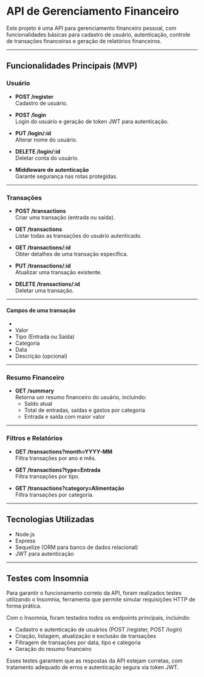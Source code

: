 # API de Gerenciamento Financeiro

Este projeto é uma API para gerenciamento financeiro pessoal, com funcionalidades básicas para cadastro de usuário, autenticação, controle de transações financeiras e geração de relatórios financeiros.

---

## Funcionalidades Principais (MVP)

### Usuário

- **POST /register**  
  Cadastro de usuário.

- **POST /login**  
  Login do usuário e geração de token JWT para autenticação.

- **PUT /login/:id**  
  Alterar nome do usuário.

- **DELETE /login/:id**  
  Deletar conta do usuário.

- **Middleware de autenticação**  
  Garante segurança nas rotas protegidas.

---

### Transações

- **POST /transactions**  
  Criar uma transação (entrada ou saída).

- **GET /transactions**  
  Listar todas as transações do usuário autenticado.

- **GET /transactions/:id**  
  Obter detalhes de uma transação específica.

- **PUT /transactions/:id**  
  Atualizar uma transação existente.

- **DELETE /transactions/:id**  
  Deletar uma transação.

---

#### Campos de uma transação

- 
- Valor  
- Tipo (Entrada ou Saída)  
- Categoria  
- Data  
- Descrição (opcional)  

---

### Resumo Financeiro

- **GET /summary**  
  Retorna um resumo financeiro do usuário, incluindo:  
  - Saldo atual  
  - Total de entradas, saídas e gastos por categoria  
  - Entrada e saída com maior valor  

---

### Filtros e Relatórios

- **GET /transactions?month=YYYY-MM**  
  Filtra transações por ano e mês.

- **GET /transactions?type=Entrada**  
  Filtra transações por tipo.

- **GET /transactions?category=Alimentação**  
  Filtra transações por categoria.

---

## Tecnologias Utilizadas

- Node.js  
- Express  
- Sequelize (ORM para banco de dados relacional)  
- JWT para autenticação  

---

## Testes com Insomnia

Para garantir o funcionamento correto da API, foram realizados testes utilizando o Insomnia, ferramenta que permite simular requisições HTTP de forma prática.  

Com o Insomnia, foram testados todos os endpoints principais, incluindo:  
- Cadastro e autenticação de usuários (POST /register, POST /login)  
- Criação, listagem, atualização e exclusão de transações  
- Filtragem de transações por data, tipo e categoria  
- Geração do resumo financeiro  

Esses testes garantem que as respostas da API estejam corretas, com tratamento adequado de erros e autenticação segura via token JWT.
